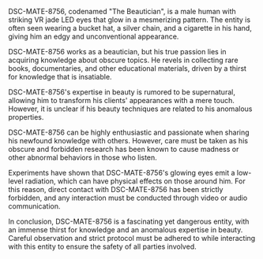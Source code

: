 DSC-MATE-8756, codenamed "The Beautician", is a male human with striking VR jade LED eyes that glow in a mesmerizing pattern. The entity is often seen wearing a bucket hat, a silver chain, and a cigarette in his hand, giving him an edgy and unconventional appearance. 

DSC-MATE-8756 works as a beautician, but his true passion lies in acquiring knowledge about obscure topics. He revels in collecting rare books, documentaries, and other educational materials, driven by a thirst for knowledge that is insatiable. 

DSC-MATE-8756's expertise in beauty is rumored to be supernatural, allowing him to transform his clients' appearances with a mere touch. However, it is unclear if his beauty techniques are related to his anomalous properties. 

DSC-MATE-8756 can be highly enthusiastic and passionate when sharing his newfound knowledge with others. However, care must be taken as his obscure and forbidden research has been known to cause madness or other abnormal behaviors in those who listen.  

Experiments have shown that DSC-MATE-8756's glowing eyes emit a low-level radiation, which can have physical effects on those around him. For this reason, direct contact with DSC-MATE-8756 has been strictly forbidden, and any interaction must be conducted through video or audio communication. 

In conclusion, DSC-MATE-8756 is a fascinating yet dangerous entity, with an immense thirst for knowledge and an anomalous expertise in beauty. Careful observation and strict protocol must be adhered to while interacting with this entity to ensure the safety of all parties involved.